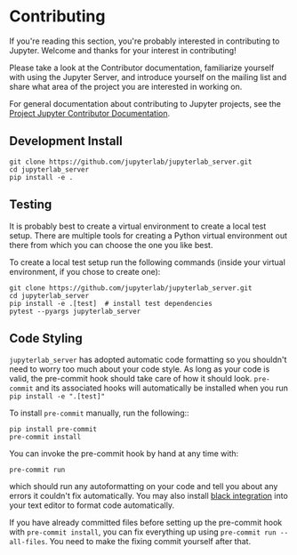 # Contributing

If you're reading this section, you're probably interested in contributing to
Jupyter. Welcome and thanks for your interest in contributing!

Please take a look at the Contributor documentation, familiarize yourself with
using the Jupyter Server, and introduce yourself on the mailing list and
share what area of the project you are interested in working on.

For general documentation about contributing to Jupyter projects, see the
[Project Jupyter Contributor Documentation](https://jupyter.readthedocs.io/en/latest/contributing/content-contributor.html).

## Development Install

```shell
git clone https://github.com/jupyterlab/jupyterlab_server.git
cd jupyterlab_server
pip install -e .
```

## Testing

It is probably best to create a virtual environment to create a local test setup. There are multiple tools for creating a Python virtual environment out there from which you can choose the one you like best.

To create a local test setup run the following commands (inside your virtual environment, if you chose to create one):

```shell
git clone https://github.com/jupyterlab/jupyterlab_server.git
cd jupyterlab_server
pip install -e .[test]  # install test dependencies
pytest --pyargs jupyterlab_server
```

## Code Styling

`jupyterlab_server` has adopted automatic code formatting so you shouldn't
need to worry too much about your code style.
As long as your code is valid,
the pre-commit hook should take care of how it should look.
`pre-commit` and its associated hooks will automatically be installed when
you run `pip install -e ".[test]"`

To install `pre-commit` manually, run the following::

```shell
pip install pre-commit
pre-commit install
```

You can invoke the pre-commit hook by hand at any time with:

```shell
pre-commit run
```

which should run any autoformatting on your code
and tell you about any errors it couldn't fix automatically.
You may also install [black integration](https://github.com/psf/black#editor-integration)
into your text editor to format code automatically.

If you have already committed files before setting up the pre-commit
hook with `pre-commit install`, you can fix everything up using
`pre-commit run --all-files`. You need to make the fixing commit
yourself after that.

